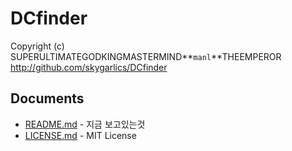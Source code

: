# DCfinder
Copyright (c) SUPERULTIMATEGODKINGMASTERMIND**`manl`**THEEMPEROR
http://github.com/skygarlics/DCfinder

Documents
--------
- [README.md](README.md) - 지금 보고있는것
- [LICENSE.md](LICENSE.md) - MIT License
